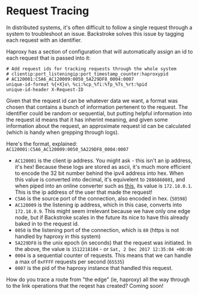 # Request Tracing

In distributed systems, it's often difficult to follow a single request through a system to troubleshoot an issue. Backstroke solves this issue by tagging each request with an identifier.

Haproxy has a section of configuration that will automatically assign an id to each request that is passed into it:
```
# Add request ids for tracking requests through the whole system
# clientip:port_listeningip:port_timestamp_counter:haproxypid
# AC120001:C5A6_AC120009:0050_5A229DF8_0004:0007
unique-id-format %{+X}o\ %ci:%cp_%fi:%fp_%Ts_%rt:%pid
unique-id-header X-Request-ID
```

Given that the request id can be whatever data we want, a format was chosen that contains a bunch of information pertenent to the request. The identifier could be random or sequential, but putting helpful information into the request id means that it has inherint meaning, and given some information about the request, an approximate request id can be calculated (which is handy when grepping through logs).

Here's the format, explained:
`AC120001:C5A6_AC120009:0050_5A229DF8_0004:0007`
- `AC120001` is the client ip address. You might ask - this isn't an ip address, it's hex! Because these logs are stored as ascii, it's much more efficient to encode the 32 bit number behind the ipv4 address into hex. When this value is converted into decimal, it's equivelent to `2886860801`, and when piped into an online converter such as [this](https://www.browserling.com/tools/dec-to-ip), its value is `172.18.0.1`. This is the ip address of the user that made the request!
- `C5A6` is the source port of the connection, also encoded in hex. (`50598`)
- `AC120009` is the listening ip address, which in this case, converts into `172.18.0.9`. This might seem irrelevant because we have only one edge node, but if Backstroke scales in the future its nice to have this already baked in to the request id.
- `0050` is the listening port of the connection, which is `80` (https is not handled by haproxy in this system)
- `5A229DF8` is the unix epoch (in seconds) that the request was initiated. In the above, the value is `1512218104` - or `Sat, 2 Dec 2017 12:35:04 +00:00`
- `0004` is a sequential counter of requests. This means that we can handle a max of `0xFFFF` requests per second (`65535`)
- `0007` is the pid of the haproxy instance that handled this request.


How do you trace a route from "the edge" (ie, haproxy) all the way through to the link operations that the reqest has created?
Coming soon!
